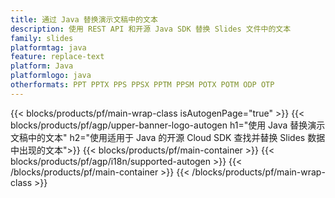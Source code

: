 ```yaml
---
title: 通过 Java 替换演示文稿中的文本
description: 使用 REST API 和开源 Java SDK 替换 Slides 文件中的文本
family: slides
platformtag: java
feature: replace-text
platform: Java
platformlogo: java
otherformats: PPT PPTX PPS PPSX PPTM PPSM POTX POTM ODP OTP
---
```


{{< blocks/products/pf/main-wrap-class isAutogenPage="true" >}}
{{< blocks/products/pf/agp/upper-banner-logo-autogen h1="使用 Java 替换演示文稿中的文本" h2="使用适用于 Java 的开源 Cloud SDK 查找并替换 Slides 数据中出现的文本">}}
{{< blocks/products/pf/main-container >}}
{{< blocks/products/pf/agp/i18n/supported-autogen >}}
{{< /blocks/products/pf/main-container >}}
{{< /blocks/products/pf/main-wrap-class >}}